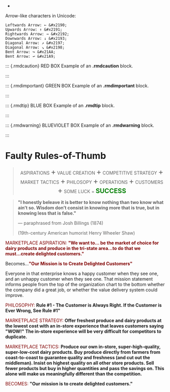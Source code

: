 -
Arrow-like characters in Unicode:

    Leftwards Arrow: ← &#x2190;
    Upwards Arrow: ↑ &#x2191;
    Rightwards Arrow: → &#x2192;
    Downwards Arrow: ↓ &#x2193;
    Diagonal Arrow: ↗ &#x2197;
    Diagonal Arrow: ↘ &#x2198;
    Bent Arrow: ↪ &#x21AA;
    Bent Arrow: ↩ &#x21A9;


::: {.rmdcaution}
RED BOX Example of an **.rmdcaution** block.

:::

::: {.rmdimportant}
GREEN BOX Example of an **.rmdimportant** block.

:::

::: {.rmdtip}
BLUE BOX Example of an **.rmdtip** block.

:::

::: {.rmdwarning}
BLUEVIOLET BOX Example of an **.rmdwarning** block.

:::


# Faulty Rules-of-Thumb


<blockquote class="my-box" style="text-align: center;">
<p>
    <span style="font-size: 14px;">ASPIRATIONS</span>
    <span style="font-size: 24px;">&plus;</span>
    <span style="font-size: 14px">VALUE CREATION</span>
    <span style="font-size: 24px;">&plus;</span>
    <span style="font-size: 14px;">COMPETITIVE STRATEGY </span>
    <span style="font-size: 24px;">&plus;</span>
    <span style="font-size: 14px;">MARKET TACTICS</span>
    <span style="font-size: 24px;">&plus;</span>
    <span style="font-size: 14px;">PHILOSOPY</span>
    <span style="font-size: 24px;">&plus;</span>
    <span style="font-size: 14px;">OPERATIONS</span>
    <span style="font-size: 24px;">&plus;</span>
    <span style="font-size: 14px;">CUSTOMERS</span>
    <span style="font-size: 24px;">&plus;</span>
    <span style="font-size: 14px;">SOME LUCK</span>
    <span style="font-size: 14px;">=</span>
    <strong><span style="color: green; font-size: 20px">SUCCESS</span></strong>
  </p>
</blockquote>  


<blockquote class="my-quote">
  <p><strong>"I honestly beleave it is better to know nothing than two know what ain’t so.  Wisdom don’t consist in knowing more that is true, but in knowing less that is false."</strong></p>
  <p class="quote-author">      — paraphrased from Josh Billings (1874)</p>
  <p class="quote-description">(19th-century American humorist Henry Wheeler Shaw)</p>
</blockquote>



<span style="color: maroon;">MARKETPLACE ASPIRATION:    **"We want to... be the market of choice for dairy products and produce in the tri-state area...to do that we must...create delighted customers."**</span> 

Becomes...<span style="color: maroon;">**"Our Mission is to Create Delighted Customers"**</span>

Everyone in that enterprise knows a happy customer when they see one, and an unhappy customer when they see one.  That mission statement informs people from the top of the organization chart to the bottom whether the company did a great job, or whether the value delivery system could improve.


<span style="color: maroon;">PHILOSOPHY:</span>  **Rule #1 - The Customer is Always Right.  If the Customer is Ever Wrong, See Rule #1"**

<span style="color: maroon;">MARKETPLACE STRATEGY:</span>  **Offer freshest produce and dairy products at the lowest cost with an in-store experience that leaves customers saying "WOW!"  The in-store experience will be very difficult for competitors to duplicate.**

<span style="color: maroon;">MARKETPLACE TACTICS:</span>  **Produce our own in-store, super-high-quality, super-low-cost dairy products.  Buy produce directly from farmers from coast-to-coast to guarantee quality and freshness (and cut out the middleman).  Insist on highest quality on all other store products.  Sell fewer products but buy in higher quantities and pass the savings on.  This alone will make us meaningfully different than the competition.**

<span style="color: maroon;">BECOMES:</span>  **"Our mission is to create delighted customers."**




